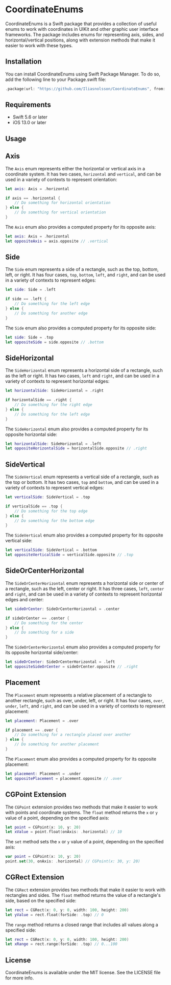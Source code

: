 # CoordinateEnums

CoordinateEnums is a Swift package that provides a collection of useful enums to work with coordinates in UIKit and other graphic user interface frameworks. The package includes enums for representing axis, sides, and horizontal/vertical positions, along with extension methods that make it easier to work with these types.

Installation
------------

You can install CoordinateEnums using Swift Package Manager. To do so, add the following line to your Package.swift file:

```swift
.package(url: "https://github.com/Iliasnolsson/CoordinateEnums", from:  "1.0.0"..<"2.0.0")
```

Requirements
------------

*   Swift 5.6 or later
*   iOS 13.0 or later


Usage
------------


Axis
----

The `Axis` enum represents either the horizontal or vertical axis in a coordinate system. It has two cases, `horizontal` and `vertical`, and can be used in a variety of contexts to represent orientation:

```swift
let axis: Axis = .horizontal

if axis == .horizontal {
    // Do something for horizontal orientation
} else {
    // Do something for vertical orientation
}
```

The `Axis` enum also provides a computed property for its opposite axis:


```swift
let axis: Axis = .horizontal
let oppositeAxis = axis.opposite // .vertical
```

Side
----

The `Side` enum represents a side of a rectangle, such as the top, bottom, left, or right. It has four cases, `top`, `bottom`, `left`, and `right`, and can be used in a variety of contexts to represent edges:


```swift
let side: Side = .left

if side == .left {
    // Do something for the left edge
} else {
    // Do something for another edge
}
```

The `Side` enum also provides a computed property for its opposite side:


```swift
let side: Side = .top
let oppositeSide = side.opposite // .bottom
```

SideHorizontal
--------------

The `SideHorizontal` enum represents a horizontal side of a rectangle, such as the left or right. It has two cases, `left` and `right`, and can be used in a variety of contexts to represent horizontal edges:


```swift
let horizontalSide: SideHorizontal = .right

if horizontalSide == .right {
    // Do something for the right edge
} else {
    // Do something for the left edge
}
```

The `SideHorizontal` enum also provides a computed property for its opposite horizontal side:


```swift
let horizontalSide: SideHorizontal = .left
let oppositeHorizontalSide = horizontalSide.opposite // .right
```

SideVertical
------------

The `SideVertical` enum represents a vertical side of a rectangle, such as the top or bottom. It has two cases, `top` and `bottom`, and can be used in a variety of contexts to represent vertical edges:


```swift
let verticalSide: SideVertical = .top

if verticalSide == .top {
    // Do something for the top edge
} else {
    // Do something for the bottom edge
}
```

The `SideVertical` enum also provides a computed property for its opposite vertical side:


```swift
let verticalSide: SideVertical = .bottom
let oppositeVerticalSide = verticalSide.opposite // .top
```

SideOrCenterHorizontal
----------------------

The `SideOrCenterHorizontal` enum represents a horizontal side or center of a rectangle, such as the left, center or right. It has three cases, `left`, `center` and `right`, and can be used in a variety of contexts to represent horizontal edges and center:


```swift
let sideOrCenter: SideOrCenterHorizontal = .center

if sideOrCenter == .center {
    // Do something for the center
} else {
    // Do something for a side
}
```

The `SideOrCenterHorizontal` enum also provides a computed property for its opposite horizontal side/center:


```swift
let sideOrCenter: SideOrCenterHorizontal = .left
let oppositeSideOrCenter = sideOrCenter.opposite // .right
```

Placement
---------

The `Placement` enum represents a relative placement of a rectangle to another rectangle, such as over, under, left, or right. It has four cases, `over`, `under`, `left`, and `right`, and can be used in a variety of contexts to represent placement:


```swift
let placement: Placement = .over

if placement == .over {
    // Do something for a rectangle placed over another
} else {
    // Do something for another placement
}
```

The `Placement` enum also provides a computed property for its opposite placement:


```swift
let placement: Placement = .under
let oppositePlacement = placement.opposite // .over
```

CGPoint Extension
-----------------

The `CGPoint` extension provides two methods that make it easier to work with points and coordinate systems. The `float` method returns the `x` or `y` value of a point, depending on the specified axis:


```swift
let point = CGPoint(x: 10, y: 20)
let xValue = point.float(onAxis: .horizontal) // 10
```

The `set` method sets the `x` or `y` value of a point, depending on the specified axis:


```swift
var point = CGPoint(x: 10, y: 20)
point.set(30, onAxis: .horizontal) // CGPoint(x: 30, y: 20)
```

CGRect Extension
----------------

The `CGRect` extension provides two methods that make it easier to work with rectangles and sides. The `float` method returns the value of a rectangle's side, based on the specified side:


```swift
let rect = CGRect(x: 0, y: 0, width: 100, height: 200)
let yValue = rect.float(forSide: .top) // 0
```

The `range` method returns a closed range that includes all values along a specified side:


```swift
let rect = CGRect(x: 0, y: 0, width: 100, height: 200)
let xRange = rect.range(forSide: .top) // 0...100
```

License
-------

CoordinateEnums is available under the MIT license. See the LICENSE file for more info.
